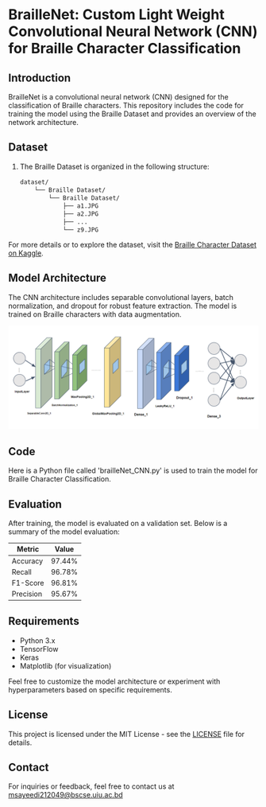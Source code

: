 # BrailleNet: Custom Light Weight Convolutional Neural Network (CNN) for Braille Character Classification

## Introduction

BrailleNet is a convolutional neural network (CNN) designed for the classification of Braille characters. This repository includes the code for training the model using the Braille Dataset and provides an overview of the network architecture.

## Dataset

1. The Braille Dataset is organized in the following structure:

    ```
    dataset/
        └── Braille Dataset/
            └── Braille Dataset/
                ├── a1.JPG
                ├── a2.JPG
                ├── ...
                └── z9.JPG
    ```

For more details or to explore the dataset, visit the [Braille Character Dataset on Kaggle](https://www.kaggle.com/datasets/shanks0465/braille-character-dataset).

## Model Architecture

The CNN architecture includes separable convolutional layers, batch normalization, and dropout for robust feature extraction. The model is trained on Braille characters with data augmentation.

![BrailleNet Architecture](assets/BrailleNet.png)

## Code

Here is a Python file called 'brailleNet_CNN.py' is used to train the model for Braille Character Classification.

## Evaluation

After training, the model is evaluated on a validation set. Below is a summary of the model evaluation:

| Metric    | Value   |
|-----------|---------|
| Accuracy  | 97.44%  |
| Recall    | 96.78%  |
| F1-Score  | 96.81%  |
| Precision | 95.67%  |

## Requirements

- Python 3.x
- TensorFlow
- Keras
- Matplotlib (for visualization)

Feel free to customize the model architecture or experiment with hyperparameters based on specific requirements.

## License

This project is licensed under the MIT License - see the [LICENSE](LICENSE) file for details.

## Contact
For inquiries or feedback, feel free to contact us at msayeedi212049@bscse.uiu.ac.bd

